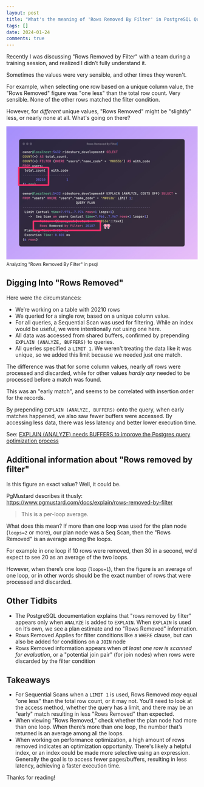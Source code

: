 ```yaml
---
layout: post
title: "What's the meaning of 'Rows Removed By Filter' in PostgreSQL Query Plans?"
tags: []
date: 2024-01-24
comments: true
---
```


Recently I was discussing "Rows Removed by Filter" with a team during a training session, and realized I didn’t fully understand it.

Sometimes the values were very sensible, and other times they weren't.

For example, when selecting one row based on a unique column value, the "Rows Removed" figure was "one less" than the total row count. Very sensible. None of the other rows matched the filter condition.

However, for *different* unique values, "Rows Removed" might be "slightly" less, or nearly none at all. What's going on there?

![Analyzing Rows Removed by Filter in psql](/assets/images/posts/query-code.jpg)
<small>Analyzing "Rows Removed By Filter" in psql</small>

## Digging Into "Rows Removed"
Here were the circumstances:

- We’re working on a table with 20210 rows
- We queried for a single row, based on a unique column value.
- For all queries, a Sequential Scan was used for filtering. While an index would be useful, we were intentionally not using one here.
- All data was accessed from shared buffers, confirmed by prepending `EXPLAIN (ANALYZE, BUFFERS)` to queries.
- All queries specified a `LIMIT 1`. We weren't treating the data like it was unique, so we added this limit because we needed just one match.

The difference was that for some column values, nearly *all* rows were processed and discarded, while for other values *hardly any* needed to be processed before a match was found.

This was an "early match", and seems to be correlated with insertion order for the records.

By prepending `EXPLAIN (ANALYZE, BUFFERS)` onto the query, when early matches happened, we also saw fewer buffers were accessed. By accessing less data, there was less latency and better lower execution time.

See: [EXPLAIN (ANALYZE) needs BUFFERS to improve the Postgres query optimization process](https://postgres.ai/blog/20220106-explain-analyze-needs-buffers-to-improve-the-postgres-query-optimization-process)

## Additional information about "Rows removed by filter"
Is this figure an exact value? Well, it could be.

PgMustard describes it thusly: <https://www.pgmustard.com/docs/explain/rows-removed-by-filter>

> This is a per-loop average.

What does this mean? If more than one loop was used for the plan node (`loops=2` or more), our plan node was a Seq Scan, then the "Rows Removed" is an average among the loops.

For example in one loop if 10 rows were removed, then 30 in a second, we'd expect to see 20 as an average of the two loops.

However, when there’s one loop (`loops=1`), then the figure is an average of one loop, or in other words should be the exact number of rows that were processed and discarded.

## Other Tidbits
- The PostgreSQL documentation explains that "rows removed by filter" appears only when `ANALYZE` is added to `EXPLAIN`. When `EXPLAIN` is used on it’s own, we see a plan estimate and no "Rows Removed" information.
- Rows Removed Applies for filter conditions like a `WHERE` clause, but can also be added for conditions on a `JOIN` node
- Rows Removed information appears when *at least one row is scanned for evaluation*, or a "potential join pair" (for join nodes) when rows were discarded by the filter condition

## Takeaways
- For Sequential Scans when a `LIMIT 1` is used, Rows Removed *may* equal "one less" than the total row count, or it may not. You'll need to look at the access method, whether the query has a limit, and there may be an "early" match resulting in less "Rows Removed" than expected.
- When viewing "Rows Removed," check whether the plan node had more than one loop. When there’s more than one loop, the number that’s returned is an average among all the loops.
- When working on performance optimization, a high amount of rows removed indicates an optimization opportunity. There's likely a helpful index, or an index could be made more selective using an expression. Generally the goal is to access fewer pages/buffers, resulting in less latency, achieving a faster execution time.

Thanks for reading!
